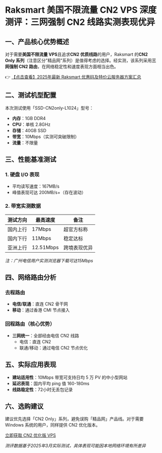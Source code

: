 # Raksmart 美国不限流量 CN2 VPS 深度测评：三网强制 CN2 线路实测表现优异

## 一、产品核心优势概述
对于需要**美国不限流量 VPS**且追求**CN2 优质线路**的用户，Raksmart 的**CN2 Only 系列**（注意区分"精品网"系列）是值得考虑的选择。经实测，该系列采用**三网强制 CN2 路由**，在网络稳定性和速度表现方面相当出色。

👉 [【点击查看】2025年最新 Raksmart 优惠码及特价云服务器方案汇总](https://bit.ly/raksmart)

## 二、测试机型配置
本次测试使用「SSD-CN2only-L1024」型号：
- **内存**：1GB DDR4
- **CPU**：单核 2.8GHz
- **存储**：40GB SSD
- **带宽**：10Mbps（实测可突破限制）
- **流量**：不限量

## 三、性能基准测试
### 1. 硬盘 I/O 表现
- 平均读写速度：167MB/s
- 峰值表现可达 200MB/s+（存在波动）

### 2. 带宽实测数据
| 测试方向 | 最高速度 | 备注 |
|---------|---------|------|
| 国内上行 | 17Mbps | 超官方标称 |
| 国内下行 | 11Mbps | 稳定达标 |
| 亚洲上行 | 12.51Mbps | 跨境表现优异 |

*注：广州电信用户实测浏览器下载可达15Mbps*

## 四、网络路由分析
### 去程路由
- **电信/联通**：直连 CN2 骨干网
- **移动**：通过香港 CMI 节点接入

### 回程路由（核心优势）
- **三网统一**：全部经由电信 CN2 线路
  - 电信：直连 CN2
  - 联通/移动：通过电信 CN2 节点优化

## 五、实际应用表现
- **建站适用性**：10Mbps 带宽可支持日均 5 万 PV 的中小型网站
- **延迟表现**：国内平均 ping 值 160-180ms
- **线路稳定性**：72小时无丢包记录

## 六、选购建议
建议优先选择「CN2 Only」系列，避免误购「精品网」产品线。对于需要 Windows 系统的用户，同样提供 CN2 优化版本。

[立即获取 CN2 优化版 VPS](https://bit.ly/raksmart)

*测评数据基于2025年3月实际测试，具体表现可能因本地网络环境有所差异*